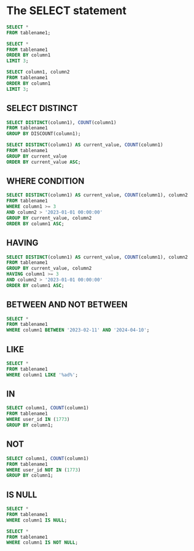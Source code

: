 # The SELECT statement


```sql
SELECT *
FROM tablename1;
```

```sql
SELECT *
FROM tablename1
ORDER BY column1
LIMIT 3;
```

```sql
SELECT column1, column2
FROM tablename1
ORDER BY column1
LIMIT 3;
```

## SELECT DISTINCT

```sql
SELECT DISTINCT(column1), COUNT(column1)
FROM tablename1
GROUP BY DISCOUNT(column1);

SELECT DISTINCT(column1) AS current_value, COUNT(column1)
FROM tablename1
GROUP BY current_value
ORDER BY current_value ASC;
```

## WHERE CONDITION

```sql
SELECT DISTINCT(column1) AS current_value, COUNT(column1), column2
FROM tablename1
WHERE column1 >= 3 
AND column2 > '2023-01-01 00:00:00'
GROUP BY current_value, column2
ORDER BY column1 ASC;
```

## HAVING

```sql
SELECT DISTINCT(column1) AS current_value, COUNT(column1), column2
FROM tablename1
GROUP BY current_value, column2
HAVING column1 >= 3 
AND column2 > '2023-01-01 00:00:00'
ORDER BY column1 ASC;
```

## BETWEEN AND NOT BETWEEN

```sql
SELECT *
FROM tablename1
WHERE column1 BETWEEN '2023-02-11' AND '2024-04-10';
```

## LIKE

```sql
SELECT *
FROM tablename1
WHERE column1 LIKE '%ad%';
```

## IN

```sql
SELECT column1, COUNT(column1)
FROM tablename1
WHERE user_id IN (1773)
GROUP BY column1;
```

## NOT

```sql
SELECT column1, COUNT(column1)
FROM tablename1
WHERE user_id NOT IN (1773)
GROUP BY column1;
```

## IS NULL

```sql
SELECT *
FROM tablename1
WHERE column1 IS NULL;

SELECT *
FROM tablename1
WHERE column1 IS NOT NULL;
```